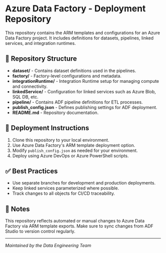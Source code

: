 <h1>Azure Data Factory - Deployment Repository</h1>

<p>This repository contains the ARM templates and configurations for an Azure Data Factory project. It includes definitions for datasets, pipelines, linked services, and integration runtimes.</p>

<h2>📁 Repository Structure</h2>
<ul>
  <li><strong>dataset/</strong> - Contains dataset definitions used in the pipelines.</li>
  <li><strong>factory/</strong> - Factory-level configurations and metadata.</li>
  <li><strong>integrationRuntime/</strong> - Integration Runtime setup for managing compute and connectivity.</li>
  <li><strong>linkedService/</strong> - Configuration for linked services such as Azure Blob, SQL DB, etc.</li>
  <li><strong>pipeline/</strong> - Contains ADF pipeline definitions for ETL processes.</li>
  <li><strong>publish_config.json</strong> - Defines publishing settings for ADF deployment.</li>
  <li><strong>README.md</strong> - Repository documentation.</li>
</ul>

<h2>🚀 Deployment Instructions</h2>
<ol>
  <li>Clone this repository to your local environment.</li>
  <li>Use Azure Data Factory's ARM template deployment option.</li>
  <li>Modify <code>publish_config.json</code> as needed for your environment.</li>
  <li>Deploy using Azure DevOps or Azure PowerShell scripts.</li>
</ol>

<h2>✅ Best Practices</h2>
<ul>
  <li>Use separate branches for development and production deployments.</li>
  <li>Keep linked services parameterized where possible.</li>
  <li>Track changes to all objects for CI/CD traceability.</li>
</ul>

<h2>📌 Notes</h2>
<p>This repository reflects automated or manual changes to Azure Data Factory via ARM template exports. Make sure to sync changes from ADF Studio to version control regularly.</p>

<hr />
<p><em>Maintained by the Data Engineering Team</em></p>
